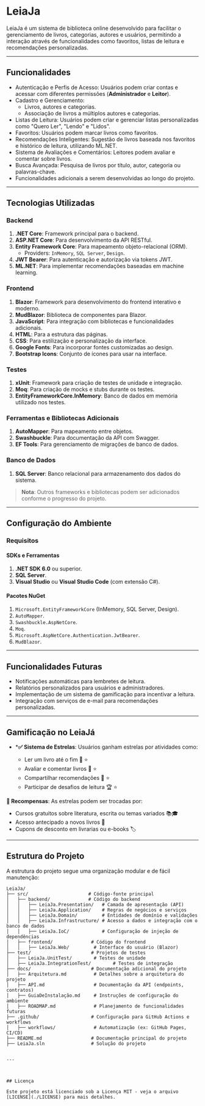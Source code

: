 # LeiaJa

LeiaJa é um sistema de biblioteca online desenvolvido para facilitar o gerenciamento de livros, categorias, autores e usuários, permitindo a interação através de funcionalidades como favoritos, listas de leitura e recomendações personalizadas.

---

## Funcionalidades

- Autenticação e Perfis de Acesso: Usuários podem criar contas e acessar com diferentes permissões  (**Administrador** e **Leitor**).
- Cadastro e Gerenciamento:
    - Livros, autores e categorias.
    - Associação de livros a múltiplos autores e categorias.
- Listas de Leitura: Usuários podem criar e gerenciar listas personalizadas como "Quero Ler", "Lendo" e "Lidos".
- Favoritos: Usuários podem marcar livros como favoritos.
- Recomendações Inteligentes: Sugestão de livros baseada nos favoritos e histórico de leitura, utilizando ML.NET.
- Sistema de Avaliações e Comentários: Leitores podem avaliar e comentar sobre livros.
- Busca Avançada: Pesquisa de livros por título, autor, categoria ou palavras-chave.
- Funcionalidades adicionais a serem desenvolvidas ao longo do projeto.

---

## Tecnologias Utilizadas

### Backend
1. **.NET Core**: Framework principal para o backend.
2. **ASP.NET Core**: Para desenvolvimento da API RESTful.
3. **Entity Framework Core**: Para mapeamento objeto-relacional (ORM).
   - Providers: `InMemory`, `SQL Server`, `Design`.
4. **JWT Bearer**: Para autenticação e autorização via tokens JWT.
5. **ML.NET**: Para implementar recomendações baseadas em machine learning.

### Frontend
1. **Blazor**: Framework para desenvolvimento do frontend interativo e moderno.
2. **MudBlazor**: Biblioteca de componentes para Blazor.
3. **JavaScript**: Para integração com bibliotecas e funcionalidades adicionais.
4. **HTML**: Para a estrutura das páginas.
5. **CSS**: Para estilização e personalização da interface.
6. **Google Fonts**: Para incorporar fontes customizadas ao design.
7. **Bootstrap Icons**: Conjunto de ícones para usar na interface.

### Testes
1. **xUnit**: Framework para criação de testes de unidade e integração.
2. **Moq**: Para criação de mocks e stubs durante os testes.
3. **EntityFrameworkCore.InMemory**: Banco de dados em memória utilizado nos testes.

### Ferramentas e Bibliotecas Adicionais
1. **AutoMapper**: Para mapeamento entre objetos.
2. **Swashbuckle**: Para documentação da API com Swagger.
3. **EF Tools**: Para gerenciamento de migrações de banco de dados.

### Banco de Dados
1. **SQL Server**: Banco relacional para armazenamento dos dados do sistema.

> **Nota**: Outros frameworks e bibliotecas podem ser adicionados conforme o progresso do projeto.

---

## Configuração do Ambiente

### Requisitos

#### SDKs e Ferramentas
1. **.NET SDK 6.0** ou superior.
2. **SQL Server**.
3. **Visual Studio** ou **Visual Studio Code** (com extensão C#).

#### Pacotes NuGet
1. `Microsoft.EntityFrameworkCore` (InMemory, SQL Server, Design).
2. `AutoMapper`.
3. `Swashbuckle.AspNetCore`.
4. `Moq`.
5. `Microsoft.AspNetCore.Authentication.JwtBearer`.
6. `MudBlazor`.

---

## Funcionalidades Futuras

- Notificações automáticas para lembretes de leitura.
- Relatórios personalizados para usuários e administradores.
- Implementação de um sistema de gamificação para incentivar a leitura.
- Integração com serviços de e-mail para recomendações personalizadas.

---

## Gamificação no LeiaJá

- ***✅ Sistema de Estrelas**: Usuários ganham estrelas por atividades como:

   - Ler um livro até o fim 📖 ⭐
   - Avaliar e comentar livros 📝 ⭐
   - Compartilhar recomendações 📢 ⭐
   - Participar de desafios de leitura 🏆 ⭐

**🎁 Recompensas**: As estrelas podem ser trocadas por:

   - Cursos gratuitos sobre literatura, escrita ou temas variados 📚🎓
   - Acesso antecipado a novos livros 📕
   - Cupons de desconto em livrarias ou e-books 🏷️

---

## Estrutura do Projeto

A estrutura do projeto segue uma organização modular e de fácil manutenção:

```plaintext
LeiaJa/
├── src/                      # Código-fonte principal
│   ├── backend/              # Código do backend
│   │   ├── LeiaJa.Presentation/   # Camada de apresentação (API)
│   │   ├── LeiaJa.Application/    # Regras de negócios e serviços
│   │   ├── LeiaJa.Domain/         # Entidades de domínio e validações
│   │   ├── LeiaJa.Infrastructure/ # Acesso a dados e integração com o banco de dados
│   │   ├── LeiaJa.IoC/            # Configuração de injeção de dependências
│   ├── frontend/              # Código do frontend
│   │   ├── LeiaJa.Web/         # Interface do usuário (Blazor)
├── test/                      # Projetos de testes
│   ├── LeiaJa.UnitTest/        # Testes de unidade
│   ├── LeiaJa.IntegrationTest/        # Testes de integração
├── docs/                      # Documentação adicional do projeto
│   ├── Arquitetura.md          # Detalhes sobre a arquitetura do projeto
│   ├── API.md                  # Documentação da API (endpoints, contratos)
│   ├── GuiaDeInstalação.md     # Instruções de configuração do ambiente
│   ├── ROADMAP.md              # Planejamento de funcionalidades futuras
├── .github/                   # Configuração para GitHub Actions e workflows
│   ├── workflows/              # Automatização (ex: GitHub Pages, CI/CD)
├── README.md                  # Documentação principal do projeto
├── LeiaJa.sln                 # Solução do projeto


---



## Licença

Este projeto está licenciado sob a Licença MIT - veja o arquivo [LICENSE](./LICENSE) para mais detalhes.
